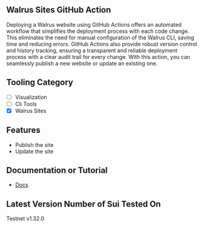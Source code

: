 Walrus Sites GitHub Action
---
Deploying a Walrus website using GitHub Actions offers an automated workflow that simplifies the deployment process with each code change. This eliminates the need for manual configuration of the Walrus CLI, saving time and reducing errors. GitHub Actions also provide robust version control and history tracking, ensuring a transparent and reliable deployment process with a clear audit trail for every change. With this action, you can seamlessly publish a new website or update an existing one.


## Tooling Category
- [ ] Visualization
- [ ] Cli Tools
- [X] Walrus Sites

## Features
- Publish the site
- Update the site

## Documentation or Tutorial
- [Docs](https://docs.zktx.io/walrus/walrus-ga.html)


## Latest Version Number of Sui Tested On
Testnet v1.32.0
